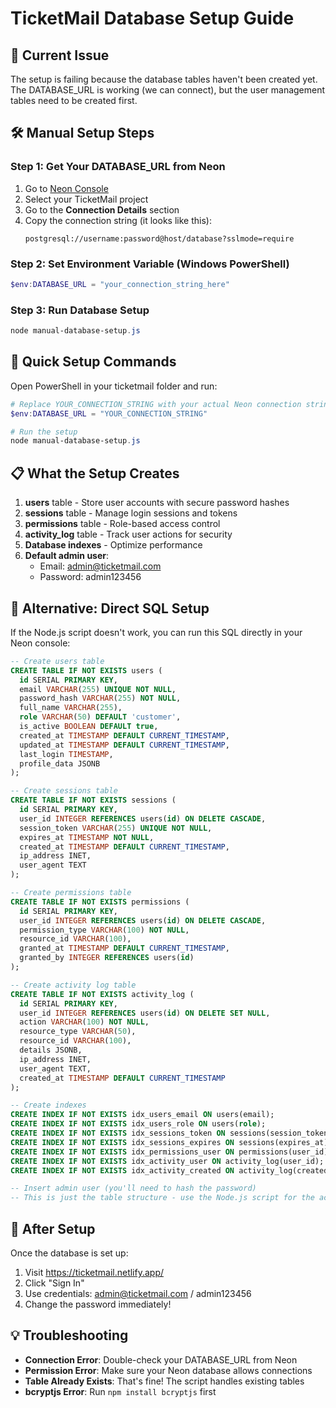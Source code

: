 # TicketMail Database Setup Guide

## 🎯 Current Issue
The setup is failing because the database tables haven't been created yet. The DATABASE_URL is working (we can connect), but the user management tables need to be created first.

## 🛠️ Manual Setup Steps

### Step 1: Get Your DATABASE_URL from Neon

1. Go to [Neon Console](https://console.neon.tech/)
2. Select your TicketMail project
3. Go to the **Connection Details** section
4. Copy the connection string (it looks like this):
   ```
   postgresql://username:password@host/database?sslmode=require
   ```

### Step 2: Set Environment Variable (Windows PowerShell)

```powershell
$env:DATABASE_URL = "your_connection_string_here"
```

### Step 3: Run Database Setup

```powershell
node manual-database-setup.js
```

## 🚀 Quick Setup Commands

Open PowerShell in your ticketmail folder and run:

```powershell
# Replace YOUR_CONNECTION_STRING with your actual Neon connection string
$env:DATABASE_URL = "YOUR_CONNECTION_STRING"

# Run the setup
node manual-database-setup.js
```

## 📋 What the Setup Creates

1. **users** table - Store user accounts with secure password hashes
2. **sessions** table - Manage login sessions and tokens  
3. **permissions** table - Role-based access control
4. **activity_log** table - Track user actions for security
5. **Database indexes** - Optimize performance
6. **Default admin user**:
   - Email: admin@ticketmail.com  
   - Password: admin123456

## 🔧 Alternative: Direct SQL Setup

If the Node.js script doesn't work, you can run this SQL directly in your Neon console:

```sql
-- Create users table
CREATE TABLE IF NOT EXISTS users (
  id SERIAL PRIMARY KEY,
  email VARCHAR(255) UNIQUE NOT NULL,
  password_hash VARCHAR(255) NOT NULL,
  full_name VARCHAR(255),
  role VARCHAR(50) DEFAULT 'customer',
  is_active BOOLEAN DEFAULT true,
  created_at TIMESTAMP DEFAULT CURRENT_TIMESTAMP,
  updated_at TIMESTAMP DEFAULT CURRENT_TIMESTAMP,
  last_login TIMESTAMP,
  profile_data JSONB
);

-- Create sessions table
CREATE TABLE IF NOT EXISTS sessions (
  id SERIAL PRIMARY KEY,
  user_id INTEGER REFERENCES users(id) ON DELETE CASCADE,
  session_token VARCHAR(255) UNIQUE NOT NULL,
  expires_at TIMESTAMP NOT NULL,
  created_at TIMESTAMP DEFAULT CURRENT_TIMESTAMP,
  ip_address INET,
  user_agent TEXT
);

-- Create permissions table
CREATE TABLE IF NOT EXISTS permissions (
  id SERIAL PRIMARY KEY,
  user_id INTEGER REFERENCES users(id) ON DELETE CASCADE,
  permission_type VARCHAR(100) NOT NULL,
  resource_id VARCHAR(100),
  granted_at TIMESTAMP DEFAULT CURRENT_TIMESTAMP,
  granted_by INTEGER REFERENCES users(id)
);

-- Create activity log table
CREATE TABLE IF NOT EXISTS activity_log (
  id SERIAL PRIMARY KEY,
  user_id INTEGER REFERENCES users(id) ON DELETE SET NULL,
  action VARCHAR(100) NOT NULL,
  resource_type VARCHAR(50),
  resource_id VARCHAR(100),
  details JSONB,
  ip_address INET,
  user_agent TEXT,
  created_at TIMESTAMP DEFAULT CURRENT_TIMESTAMP
);

-- Create indexes
CREATE INDEX IF NOT EXISTS idx_users_email ON users(email);
CREATE INDEX IF NOT EXISTS idx_users_role ON users(role);
CREATE INDEX IF NOT EXISTS idx_sessions_token ON sessions(session_token);
CREATE INDEX IF NOT EXISTS idx_sessions_expires ON sessions(expires_at);
CREATE INDEX IF NOT EXISTS idx_permissions_user ON permissions(user_id);
CREATE INDEX IF NOT EXISTS idx_activity_user ON activity_log(user_id);
CREATE INDEX IF NOT EXISTS idx_activity_created ON activity_log(created_at);

-- Insert admin user (you'll need to hash the password)
-- This is just the table structure - use the Node.js script for the actual user creation
```

## 🎉 After Setup

Once the database is set up:

1. Visit https://ticketmail.netlify.app/
2. Click "Sign In" 
3. Use credentials: admin@ticketmail.com / admin123456
4. Change the password immediately!

## 💡 Troubleshooting

- **Connection Error**: Double-check your DATABASE_URL from Neon
- **Permission Error**: Make sure your Neon database allows connections
- **Table Already Exists**: That's fine! The script handles existing tables
- **bcryptjs Error**: Run `npm install bcryptjs` first
